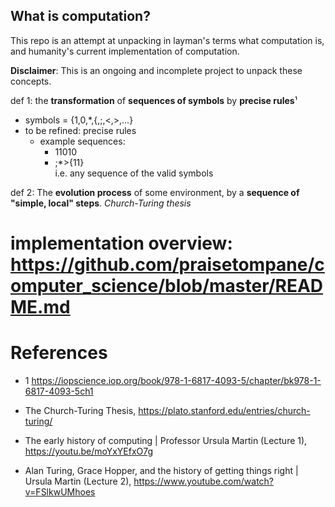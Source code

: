 ## What is computation?

This repo is an attempt at unpacking in layman's terms what computation is, and humanity's current implementation of computation.

**Disclaimer**: This is an ongoing and incomplete project to unpack these concepts.

def 1: the **transformation** of **sequences of symbols** by **precise rules**¹

* symbols = {1,0,\*,{,;,<,>,...}
* to be refined: precise rules
  * example sequences:
    * 11010
    * ;\*>{11}  
      i.e. any sequence of the valid symbols

def 2: The **evolution process** of some environment, by a **sequence of "simple, local" steps**. _Church-Turing thesis_

# implementation overview: https://github.com/praisetompane/computer_science/blob/master/README.md
# References

* 1 https://iopscience.iop.org/book/978-1-6817-4093-5/chapter/bk978-1-6817-4093-5ch1

* The Church-Turing Thesis, https://plato.stanford.edu/entries/church-turing/

* The early history of computing | Professor Ursula Martin (Lecture 1), https://youtu.be/moYxYEfxO7g

* Alan Turing, Grace Hopper, and the history of getting things right | Ursula Martin (Lecture 2), https://www.youtube.com/watch?v=FSlkwUMhoes




